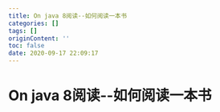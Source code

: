 ```yaml
---
title: On java 8阅读--如何阅读一本书
categories: []
tags: []
originContent: ''
toc: false
date: 2020-09-17 22:09:17
---
```


# On java 8阅读--如何阅读一本书
